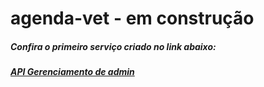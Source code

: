 # agenda-vet - em construção

##### Confira o primeiro serviço criado no link abaixo:
##### [API Gerenciamento de admin](https://github.com/felipesousac/agenda-vet/tree/main/backend)
